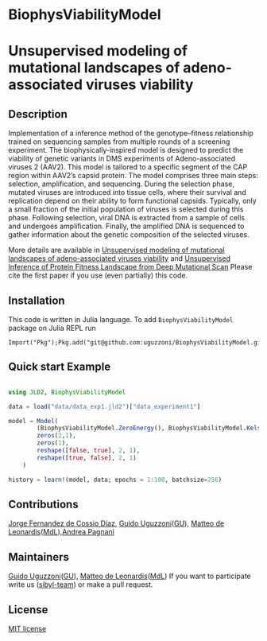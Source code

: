 # BiophysViabilityModel

# Unsupervised modeling of mutational landscapes of adeno-associated viruses viability

## Description

Implementation of a inference method of the genotype–fitness relationship trained on sequencing samples from multiple rounds of a screening experiment.
The biophysically-inspired model is designed to predict the viability of genetic variants in DMS experiments of Adeno-associated viruses 2 (AAV2). 
This model is tailored to a specific segment of the CAP region within AAV2’s capsid protein.
The model comprises three main steps: selection, amplification, and sequencing. During the selection phase, mutated viruses are introduced into tissue cells, where their survival and  replication depend on their ability to form functional capsids. Typically, only a small fraction of the initial population of viruses is selected during this phase. Following selection, viral DNA is extracted from a sample of cells and undergoes amplification. Finally, the amplified DNA is sequenced to gather information about the genetic composition of the selected viruses.

More details are available in [Unsupervised modeling of mutational landscapes of adeno-associated viruses viability](https://www.biorxiv.org/content/10.1101/2023.10.26.564138v1.full.pdf) and [Unsupervised Inference of Protein Fitness Landscape from Deep Mutational Scan](https://academic.oup.com/mbe/article/38/1/318/5889958)
Please cite the first paper if you use (even partially) this code.

## Installation

This code is written in Julia language. To add `BiophysViabilityModel` package on Julia REPL run
```
Import("Pkg");Pkg.add("git@github.com:uguzzoni/BiophysViabilityModel.git")
```

## Quick start Example

```julia

using JLD2, BiophysViabilityModel

data = load("data/data_exp1.jld2")["data_experiment1"]

model = Model(
        (BiophysViabilityModel.ZeroEnergy(), BiophysViabilityModel.Kelsic_model()),
        zeros(2,1),
        zeros(1),
        reshape([false, true], 2, 1),
        reshape([true, false], 2, 1)
    ) 

history = learn!(model, data; epochs = 1:100, batchsize=256)

```

## Contributions

[Jorge Fernandez de Cossio Diaz](https://github.com/cossio),  [Guido Uguzzoni](https://github.com/uguzzoni)([GU](mailto:guido.uguzzoni@gmail.com)), [Matteo de Leonardis](https://github.com/matteodeleonardis)([MdL](mailto:matteo.deleonardis2@gmail.com)),[Andrea Pagnani](https://github.com/pagnani)

## Maintainers
[Guido Uguzzoni](https://github.com/uguzzoni)([GU](mailto:guido.uguzzoni@gmail.com)), [Matteo de Leonardis](https://github.com/matteodeleonardis)([MdL](mailto:matteo.deleonardis2@gmail.com))
If you want to participate write us ([sibyl-team](mailto:sibylteam@gmail.com?subject=[GitHub]%20Source%20sibilla)) or make a pull request.

## License
[MIT license](LICENSE)
